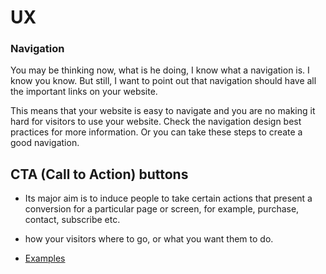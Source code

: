 # UX

### Navigation

You may be thinking now, what is he doing, I know what a navigation is. I know you know. But still, I want to point out that navigation should have all the important links on your website.

This means that your website is easy to navigate and you are no making it hard for visitors to use your website. Check the navigation design best practices for more information. Or you can take these steps to create a good navigation.

## CTA (Call to Action) buttons

- Its major aim is to induce people to take certain actions that present a conversion for a particular page or screen, for example, purchase, contact, subscribe etc.

- how your visitors where to go, or what you want them to do.

- [Examples](https://blog.hubspot.com/marketing/call-to-action-examples)
